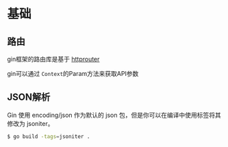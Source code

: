 # 基础

## 路由

gin框架的路由库是基于 [httprouter](https://github.com/julienschmidt/httprouter)

gin可以通过 `Context`的Param方法来获取API参数

## JSON解析

Gin 使用 encoding/json 作为默认的 json 包，但是你可以在编译中使用标签将其修改为 jsoniter。

```bash
$ go build -tags=jsoniter .
```